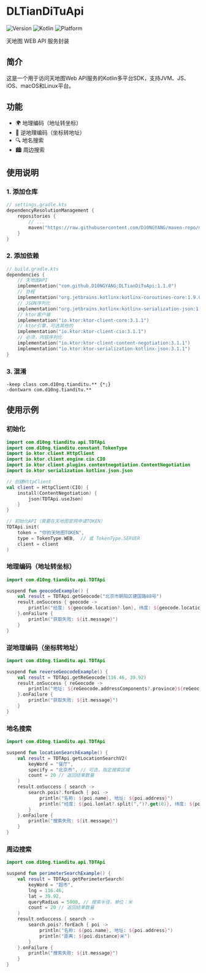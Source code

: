 # DLTianDiTuApi

![Version](https://img.shields.io/badge/version-1.1.0-brightgreen)
![Kotlin](https://img.shields.io/badge/kotlin-2.1.10-blue)
![Platform](https://img.shields.io/badge/platform-jvm%20%7C%20js%20%7C%20ios%20%7C%20macos%20%7C%20linux-lightgrey)

天地图 WEB API 服务封装

## 简介
这是一个用于访问天地图Web API服务的Kotlin多平台SDK，支持JVM、JS、iOS、macOS和Linux平台。

## 功能
- 🌍 地理编码（地址转坐标）
- 📍 逆地理编码（坐标转地址）
- 🔍 地名搜索
- 🏙️ 周边搜索

## 使用说明
### 1. 添加仓库
```kotlin
// settings.gradle.kts
dependencyResolutionManagement {
    repositories {
        // ...
        maven("https://raw.githubusercontent.com/D10NGYANG/maven-repo/main/repository")
    }
}
```

### 2. 添加依赖
```kotlin
// build.gradle.kts
dependencies {
    // 天地图API
    implementation("com.github.D10NGYANG:DLTianDiTuApi:1.1.0")
    // 协程
    implementation("org.jetbrains.kotlinx:kotlinx-coroutines-core:1.9.0")
    // JSON序列化
    implementation("org.jetbrains.kotlinx:kotlinx-serialization-json:1.8.0")
    // ktor客户端
    implementation("io.ktor:ktor-client-core:3.1.1")
    // ktor引擎，可选其他的
    implementation("io.ktor:ktor-client-cio:3.1.1")
    // 必须，内容序列化
    implementation("io.ktor:ktor-client-content-negotiation:3.1.1")
    implementation("io.ktor:ktor-serialization-kotlinx-json:3.1.1")
}
```

### 3. 混淆
```properties
-keep class com.d10ng.tianditu.** {*;}
-dontwarn com.d10ng.tianditu.**
```

## 使用示例

### 初始化
```kotlin
import com.d10ng.tianditu.api.TDTApi
import com.d10ng.tianditu.constant.TokenType
import io.ktor.client.HttpClient
import io.ktor.client.engine.cio.CIO
import io.ktor.client.plugins.contentnegotiation.ContentNegotiation
import io.ktor.serialization.kotlinx.json.json

// 创建HttpClient
val client = HttpClient(CIO) {
    install(ContentNegotiation) {
        json(TDTApi.useJson)
    }
}

// 初始化API（需要在天地图官网申请TOKEN）
TDTApi.init(
    token = "你的天地图TOKEN", 
    type = TokenType.WEB,  // 或 TokenType.SERVER
    client = client
)
```

### 地理编码（地址转坐标）
```kotlin
import com.d10ng.tianditu.api.TDTApi

suspend fun geocodeExample() {
    val result = TDTApi.getGeocode("北京市朝阳区建国路88号")
    result.onSuccess { geocode ->
        println("经度: ${geocode.location?.lon}, 纬度: ${geocode.location?.lat}")
    }.onFailure {
        println("获取失败: ${it.message}")
    }
}
```

### 逆地理编码（坐标转地址）
```kotlin
import com.d10ng.tianditu.api.TDTApi

suspend fun reverseGeocodeExample() {
    val result = TDTApi.getReGeocode(116.46, 39.92)
    result.onSuccess { reGeocode ->
        println("地址: ${reGeocode.addressComponents?.province}${reGeocode.addressComponents?.city}${reGeocode.addressComponents?.district}${reGeocode.addressComponents?.township}${reGeocode.addressComponents?.street}${reGeocode.addressComponents?.streetNumber}")
    }.onFailure {
        println("获取失败: ${it.message}")
    }
}
```

### 地名搜索
```kotlin
import com.d10ng.tianditu.api.TDTApi

suspend fun locationSearchExample() {
    val result = TDTApi.getLocationSearchV2(
        keyWord = "餐厅",
        specify = "北京市", // 可选，指定搜索区域
        count = 20 // 返回结果数量
    )
    result.onSuccess { search ->
        search.pois?.forEach { poi ->
            println("名称: ${poi.name}, 地址: ${poi.address}")
            println("经度: ${poi.lonlat?.split(",")?.get(0)}, 纬度: ${poi.lonlat?.split(",")?.get(1)}")
        }
    }.onFailure {
        println("搜索失败: ${it.message}")
    }
}
```

### 周边搜索
```kotlin
import com.d10ng.tianditu.api.TDTApi

suspend fun perimeterSearchExample() {
    val result = TDTApi.getPerimeterSearch(
        keyWord = "超市",
        lng = 116.46,
        lat = 39.92,
        queryRadius = 5000, // 搜索半径，单位：米
        count = 20 // 返回结果数量
    )
    result.onSuccess { search ->
        search.pois?.forEach { poi ->
            println("名称: ${poi.name}, 地址: ${poi.address}")
            println("距离: ${poi.distance}米")
        }
    }.onFailure {
        println("搜索失败: ${it.message}")
    }
}
```